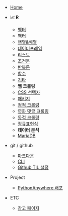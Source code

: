 -  [Home](/)

-  **:chart_with_upwards_trend: R**
    - [벡터](R/200907_vector.md)
    - [팩터](R/200908_factor.md)
    - [행열&배열](R/200908_matrix.md)
    - [데이터프레임](R/200908_dataframe.md)
    - [리스트](R/200909_list.md)
    - [조건문](R/200909_조건문.md)
    - [반복문](R/200909_반복문.md)
    - [함수](R/200910_function.md)
    - [기타](R/200909_etc.md)
    - **웹 크롤링**
    - [CSS 선택자](R/200914_CSS_selector.md)
    - [패키지](R/200915_package.md)
    - [정적 크롤링](R/200916_static_crawling.md)
    - [영화 댓글 크롤링](R/200916_daummovie.md)
    - [동적 크롤링](R/200920_dynamic_crawling.md)
    - [정규표현식](R/200920_regex.md)
    - **데이터 분석**
    - [MariaDB](R/200922_MariaDB.md)

- git / github
    - [마크다운](git/00_markdown_basic.md)
    - [CLI](git/01_CLI.md)
    - [Github TIL 설정](git/02_git.md)

- Project
    - [PythonAnywhere 배포](etc/pythonanywhere.md)

- ETC
    - [참고 페이지](etc/page.md)